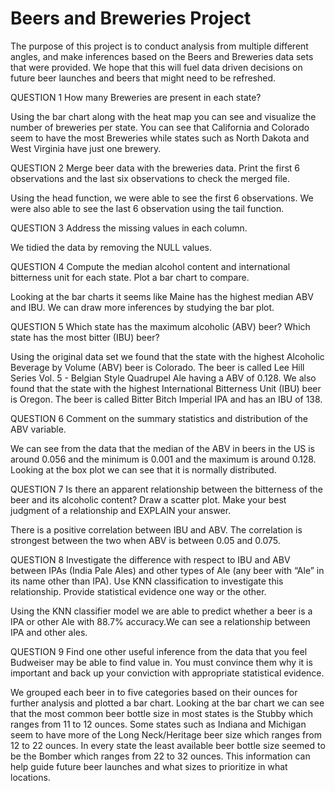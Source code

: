 # Beers and Breweries Project

The purpose of this project is to conduct analysis from multiple different angles, and make inferences based on  the  Beers and Breweries data sets that were provided.  We hope that this will fuel data driven decisions on future beer launches and beers that might need to be refreshed.

QUESTION 1
How many Breweries are present in each state?

Using the bar chart along with the heat map you can see and visualize the number of breweries per state. You can see that California and Colorado seem to have the most Breweries while states such as North Dakota and West Virginia have just one brewery.


QUESTION 2
Merge beer data with the breweries data. 
Print the first 6 observations and the last six observations to check the merged file.

Using the head function, we were able to see the first 6 observations. We were also able to see the last 6 observation using the tail function.



QUESTION 3
Address the missing values in each column.

We tidied the data by removing the NULL values.


QUESTION 4
Compute the median alcohol content and international bitterness unit for each state.
Plot a bar chart to compare.

Looking at the bar charts it seems like Maine has the highest median ABV and IBU. We can draw more inferences by studying the bar plot. 



QUESTION 5
Which state has the maximum alcoholic (ABV) beer? Which state has the most bitter (IBU) beer?

Using the original data set we found that the state with the highest Alcoholic Beverage by Volume (ABV) beer is Colorado.
The beer is called Lee Hill Series Vol. 5 - Belgian Style Quadrupel Ale having a ABV of 0.128.
We also found that the state with the highest International Bitterness Unit (IBU) beer is Oregon.
The beer is called Bitter Bitch Imperial IPA and has an IBU of 138.



QUESTION 6
Comment on the summary statistics and distribution of the ABV variable.

We can see from the data that the median of the ABV in beers in the US is around 0.056 and the  minimum is 0.001 and the maximum is around 0.128. Looking at the box plot we can see that it is normally distributed.


QUESTION 7
Is there an apparent relationship between the bitterness of the beer and its alcoholic content? Draw a scatter plot.  Make your best judgment of a relationship and EXPLAIN your answer.

There is a positive correlation between IBU and ABV. The correlation is strongest between the two when ABV is between 0.05 and 0.075. 


QUESTION 8
Investigate the difference with respect to IBU and ABV between IPAs (India Pale Ales) and other types of Ale (any beer with “Ale” in its name other than IPA). Use KNN classification to investigate this relationship. Provide statistical evidence one way or the other. 

Using the KNN classifier model we are able to predict whether a beer is a IPA or other Ale with 88.7% accuracy.We can see a relationship between IPA and other ales.




QUESTION 9
Find one other useful inference from the data that you feel Budweiser may be able to find value in.  You must convince them why it is important and back up your conviction with appropriate statistical evidence.

We grouped each beer in to five categories based on their ounces for further analysis and plotted a bar chart. Looking at the bar chart we can see that the most common beer bottle size in most states is the Stubby which ranges from 11 to 12 ounces. Some states such as Indiana and Michigan seem to have more of the Long Neck/Heritage beer size which ranges from 12 to 22 ounces. In every state the least available beer bottle size seemed to be the Bomber which ranges from 22 to 32 ounces. This information can help guide future beer launches and what sizes to prioritize in what locations.
